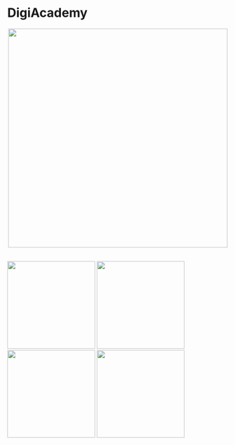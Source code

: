 # DigiAcademy

<p align="center">
    <img src="https://github.com/DevP-ai/DigiAcademy/assets/107491760/fbbd96e5-7ad5-4719-9529-fd6b72751650" width="500">
</p>
<br>

<img src="https://github.com/DevP-ai/DigiAcademy/assets/107491760/3898be3d-c78e-4831-9f28-d880d468b025" width="200">
<img src="https://github.com/DevP-ai/DigiAcademy/assets/107491760/ca19ed85-1421-43b3-83c3-cd76a5653fb5" width="200"> 
<img src="https://github.com/DevP-ai/DigiAcademy/assets/107491760/78ad5307-9746-4f74-8da3-e9daa27032d1" width="200">
<img src="https://github.com/DevP-ai/DigiAcademy/assets/107491760/25807025-380f-411c-8ec4-57ada6124a4b" width="200">
